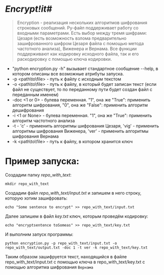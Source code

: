 # _Encrypt!it#_
> Encryption - реализация нескольких алгоритмов шифрования строковых сообщений. Py-файл поддерживает работу со входными параметрами. Есть выбор между тремя шифрами: Цезаря (есть возможность взлома предварительно зашифрованного шифром Цезаря файла с помощью метода частотного анализа), Виженера и Вернама. Все функции поддерживают как кодировку исходного файла, так и его раскодировку с помощью ключа кодировки.
 
 - "python encryption.py -h" вызывает стандартное сообщение --help, в котором описаны все возможные атрибуты запуска.
 - -p <path\to\file> - путь к файлу с исходным текстом
 - -o <path\to\file> - путь к файлу, в который будет записан текст (если файл не существует, то по переданному пути будет создан файл с переданным именем)
 - -doc <1 or 0> - булева переменная. "1", она же "True": применить алгоритм шифрования, "0", она же "False": применить алгоритм дешифрования
 - -i <1 or None> - булева переменная. "1", она же "True": применить алгоритм частотного анализа
 - -t <encryption> - 'c' - применить алгоритмы шифрования Цезаря, 'vig' - применить алгоритмы шифрования Виженера, 'ver' - применить алгоритмы шифрования Вернама
 - -k <path\to\file> - путь к файлу, в котором хранится ключ
 
 # Пример запуска:
 Создадим папку _repo_with_text_:
 ```
mkdir repo_with_text
```
Создадим файл _repo_with_text/input.txt_ и запишем в него строку, которую хотим зашифровать: 
 ```
echo "Some sentence to encrypt" >> repo_with_text/input.txt
```
Далее запишем в файл _key.txt_ ключ, которым проведём кодировку:
 ```
echo "encryptsentence toSomeas" >> repo_with_text/key.txt 
```
И выполним запуск программы:
```
python encryption.py -p repo_with_text/input.txt -o repo_with_text/output.txt -doc 1 -t ver -k repo_with_text/key.txt
```
 
 Таким образом зашифруется текст, находящийся в файле repo_with_text/input.txt с помощью ключа в repo_with_text/key.txt с помощью алгоритма шифрования ```Вернама```
